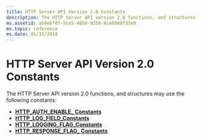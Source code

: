 ```yaml
---
title: HTTP Server API Version 2.0 Constants
description: The HTTP Server API version 2.0 functions, and structures may use the following constants
ms.assetid: ab9ebf0f-5ce5-4858-9358-8ce6988f35e0
ms.topic: reference
ms.date: 05/31/2018
---
```


# HTTP Server API Version 2.0 Constants

The HTTP Server API version 2.0 functions, and structures may use the following constants:

-   [**HTTP\_AUTH\_ENABLE\_ Constants**](http-auth-enable--constants.md)
-   [**HTTP\_LOG\_FIELD\_Constants**](http-log-field--constants.md)
-   [**HTTP\_LOGGING\_FLAG\_Constants**](http-logging-flag--constants.md)
-   [**HTTP\_RESPONSE\_FLAG\_ Constants**](http-response-flag--constants.md)

 

 





